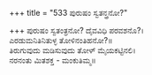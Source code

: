 +++
title = "533 ಪುರುಷಂ ಸ್ವತನ್ತ್ರನೋ?"

+++
ಪುರುಷಂ ಸ್ವತಂತ್ರನೋ? ದೈವವಿಧಿ ಪರವಶನೊ?।  
ಎರಡುಮನಿತಿನಿತುಳ್ಳ ತೋಳಿನಂತಿಹನೋ?॥  
ತಿರುಗುವುದು ಮಡಿಸುವುದು ತೋಳ್ ಮೈಯಕಟ್ಟಿನಲಿ।  
ನರನಂತು ಮಿತಶಕ್ತ - ಮಂಕುತಿಮ್ಮ॥  
